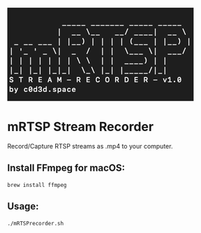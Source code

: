 ![mRTSP Stream Recorder v1.0](mrtsprecorder.png?raw=true "mRTSP Stream Recorder v1.0")


# mRTSP Stream Recorder
Record/Capture RTSP streams as .mp4 to your computer.


## Install FFmpeg for macOS:
  ```
  brew install ffmpeg
  ```

## Usage:
  ```
  ./mRTSPrecorder.sh
  ```

